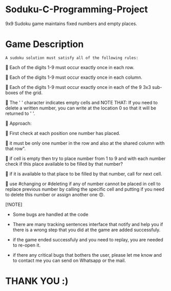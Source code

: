 # Soduku-C-Programming-Project
9x9 Sudoku game maintains fixed numbers and empty places.

# Game Description

	A sudoku solution must satisfy all of the following rules:

🚧 Each of the digits 1-9 must occur exactly once in each row.

🚧 Each of the digits 1-9 must occur exactly once in each column.

🚧 Each of the digits 1-9 must occur exactly once in each of the 9 3x3 sub-boxes of the grid.

🚧 The ' ' character indicates empty cells and NOTE THAT: If you need to delete a written number, you can write at the location 0 so that it will be returned to ' '.

🚀 Approach:

🌟 First check at each position one number has placed.

🌟 it must be only one number in the row and also at the shared column with that row".

🌟 if cell is empty then try to place number from 1 to 9 and with each number check if this place available to be filled by that number?

🌟 if it is available to that place to be filled by that number, call for next cell.

🌟 use #changing or #deleting if any of number cannot be placed in cell to replace previous number by calling the specific cell and putting if you need to delete this number or assign another one 😍.

[!NOTE]

- Some bugs are handled at the code

- There are many tracking sentences interface that notify and help you if there is a wrong step that you did at the game are added successfuly.

- if the game ended successfuly and you need to replay, you are needed to re-open it.

- if there any critical bugs that bothers the user, please let me know and to contact me you can send on Whatsapp or the mail.

											
											
# THANK YOU :)
